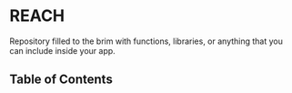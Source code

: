 # REACH
Repository filled to the brim with functions, libraries, or anything that you can include inside your app.
## Table of Contents
